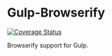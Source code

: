 # Gulp-Browserify
[![Coverage Status](https://coveralls.io/repos/github/Maytha8/Gulp-Browserify/badge.svg?branch=main)](https://coveralls.io/github/Maytha8/Gulp-Browserify?branch=main)

Browserify support for Gulp.
